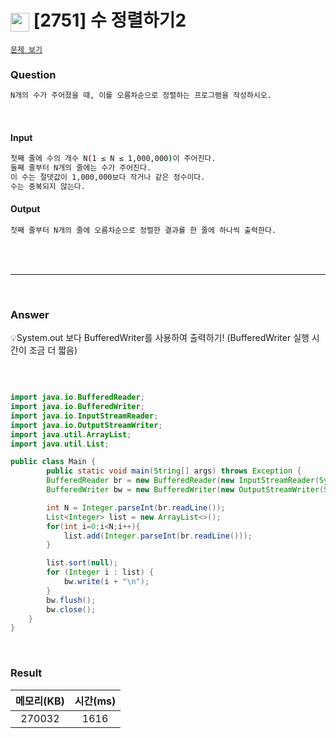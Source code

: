 <h1><img src="https://d2gd6pc034wcta.cloudfront.net/tier/7.svg" width="30" height="30" style="vertical-align: middle;"/> [2751] 수 정렬하기2 </h1>

<a href="https://www.acmicpc.net/problem/2751" target="_black">``문제 보기``</a>


<h3>Question</h3>

```bash
N개의 수가 주어졌을 때, 이를 오름차순으로 정렬하는 프로그램을 작성하시오.
```
<br>

<h4>Input</h4>

```bash
첫째 줄에 수의 개수 N(1 ≤ N ≤ 1,000,000)이 주어진다.
둘째 줄부터 N개의 줄에는 수가 주어진다.
이 수는 절댓값이 1,000,000보다 작거나 같은 정수이다.
수는 중복되지 않는다.
```

<h4>Output</h4>

```bash
첫째 줄부터 N개의 줄에 오름차순으로 정렬한 결과를 한 줄에 하나씩 출력한다.
```

<br><br>

<hr>

<br>

<h3>Answer</h3>


💡System.out 보다 BufferedWriter를 사용하여 출력하기! (BufferedWriter 실행 시간이 조금 더 짧음)

<br>

```java

import java.io.BufferedReader;
import java.io.BufferedWriter;
import java.io.InputStreamReader;
import java.io.OutputStreamWriter;
import java.util.ArrayList;
import java.util.List;

public class Main {
        public static void main(String[] args) throws Exception {
        BufferedReader br = new BufferedReader(new InputStreamReader(System.in));
        BufferedWriter bw = new BufferedWriter(new OutputStreamWriter(System.out));

        int N = Integer.parseInt(br.readLine());
        List<Integer> list = new ArrayList<>();
        for(int i=0;i<N;i++){
            list.add(Integer.parseInt(br.readLine()));
        }

        list.sort(null);
        for (Integer i : list) {
            bw.write(i + "\n");
        }
        bw.flush();
        bw.close();
    }
}

```

<br>

<h3>Result</h3>

|메모리(KB)| 시간(ms)|
|:---:|:---:|
|270032|1616|

